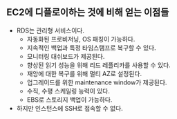 ## EC2에 디플로이하는 것에 비해 얻는 이점들
- RDS는 관리형 서비스이다.
  - 자동화된 프로비저닝, OS 패칭이 가능하다.
  - 지속적인 백업과 특정 타임스탬프로 복구할 수 있다.
  - 모니터링 대쉬보드가 제공된다.
  - 향상된 읽기 성능을 위해 리드 레플리카를 사용할 수 있다.
  - 재앙에 대한 복구를 위해 멀티 AZ로 설정된다.
  - 업그레이드를 위한 maintenance window가 제공된다.
  - 수직, 수평 스케일링 능력이 있다.
  - EBS로 스토리지 백업이 가능하다.
- 하지만 인스턴스에 SSH로 접속할 수 없다.
